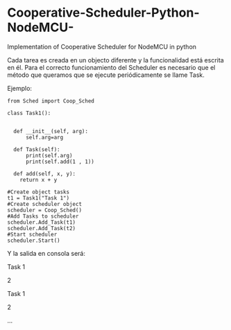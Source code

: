 # Cooperative-Scheduler-Python-NodeMCU-
Implementation of Cooperative Scheduler for NodeMCU in python

Cada tarea es creada en un objecto diferente y la funcionalidad está escrita en él.
Para el correcto funcionamiento del Scheduler es necesario que el método que queramos que se ejecute periódicamente se llame
Task.

Ejemplo:

    from Sched import Coop_Sched

    class Task1():


      def __init__(self, arg):
          self.arg=arg

      def Task(self):
          print(self.arg)
          print(self.add(1 , 1))

      def add(self, x, y):
        return x + y

    #Create object tasks
    t1 = Task1("Task 1")
    #Create scheduler object
    scheduler = Coop_Sched()
    #Add Tasks to scheduler
    scheduler.Add_Task(t1)
    scheduler.Add_Task(t2)
    #Start scheduler
    scheduler.Start()
    
   
Y la salida en consola será:

Task 1

2

Task 1

2

...
